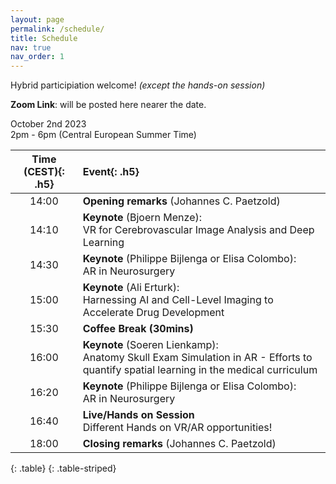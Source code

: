 ```yaml
---
layout: page
permalink: /schedule/
title: Schedule
nav: true
nav_order: 1
---
```


Hybrid participiation welcome! _(except the hands-on session)_

**Zoom Link**: will be posted here nearer the date.

October 2nd 2023\
2pm - 6pm (Central European Summer Time)


| **Time (CEST)**{: .h5} | **Event**{: .h5} |
| :-----:   | :----- |
| 14:00 | **Opening remarks** (Johannes C. Paetzold) |
| 14:10 | **Keynote** (Bjoern Menze):<br>VR for Cerebrovascular Image Analysis and Deep Learning |
| 14:30 | **Keynote** (Philippe Bijlenga or Elisa Colombo):<br>AR in Neurosurgery |
| 15:00 | **Keynote** (Ali Erturk):<br>Harnessing AI and Cell-Level Imaging to Accelerate Drug Development |
| 15:30 | **Coffee Break (30mins)** |
| 16:00 | **Keynote** (Soeren Lienkamp):<br>Anatomy Skull Exam Simulation in AR - Efforts to quantify spatial learning in the medical curriculum |
| 16:20 | **Keynote** (Philippe Bijlenga or Elisa Colombo):<br>AR in Neurosurgery |
| 16:40 | **Live/Hands on Session**<br>Different Hands on VR/AR opportunities! |
| 18:00 | **Closing remarks** (Johannes C. Paetzold) |
{: .table}
{: .table-striped}
